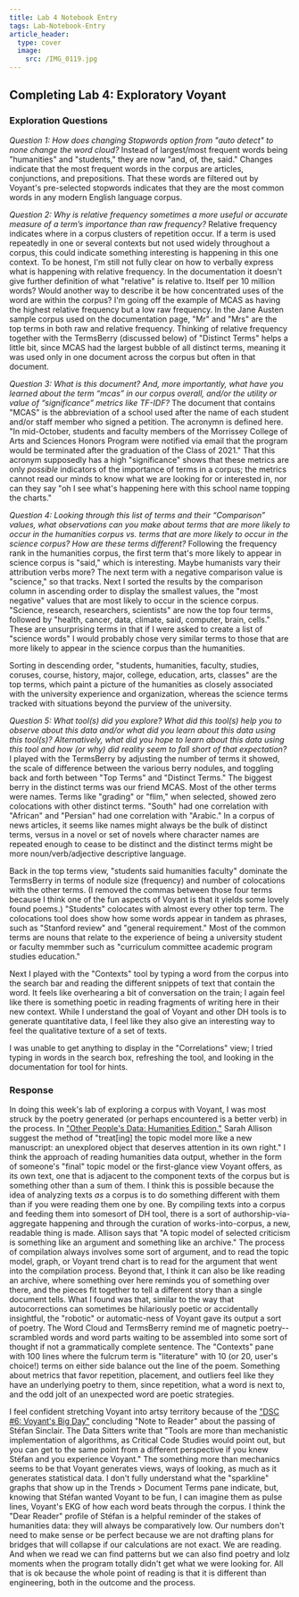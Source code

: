 ```yaml
---
title: Lab 4 Notebook Entry
tags: Lab-Notebook-Entry
article_header:
  type: cover
  image:
    src: /IMG_0119.jpg
---
```


## **Completing Lab 4: Exploratory Voyant**

### Exploration Questions

*Question 1: How does changing Stopwords option from "auto detect" to none change the word cloud?*
Instead of largest/most frequent words being "humanities" and "students," they are now "and, of, the, said." Changes indicate that the most frequent words in the corpus are articles, conjunctions, and prepositions. That these words are filtered out by Voyant's pre-selected stopwords indicates that they are the most common words in any modern English language corpus.

*Question 2: Why is relative frequency sometimes a more useful or accurate measure of a term’s importance than raw frequency?*
Relative frequency indicates where in a corpus clusters of repetition occur. If a term is used repeatedly in one or several contexts but not used widely throughout a corpus, this could indicate something interesting is happening in this one context. To be honest, I'm still not fully clear on how to verbally express what is happening with relative frequency. In the documentation it doesn't give further definition of what "relative" is relative to. Itself per 10 million words? Would another way to describe it be how concentrated uses of the word are within the corpus? I'm going off the example of MCAS as having the highest relative frequency but a low raw frequency. In the Jane Austen sample corpus used on the documentation page, "Mr" and "Mrs" are the top terms in both raw and relative frequency. Thinking of relative frequency together with the TermsBerry (discussed below) of "Distinct Terms" helps a little bit, since MCAS had the largest bubble of all distinct terms, meaning it was used only in one document across the corpus but often in that document. 

*Question 3: What is this document? And, more importantly, what have you learned about the term “mcas” in our corpus overall, and/or the utility or value of “significance” metrics like TF-IDF?*
The document that contains "MCAS" is the abbreviation of a school used after the name of each student and/or staff member who signed a petition. The acronymn is defined here. "In mid-October, students and faculty members of the Morrissey College of Arts and Sciences Honors Program were notified via email that the program would be terminated after the graduation of the Class of 2021." That this acronym supposedly has a high "significance" shows that these metrics are only *possible* indicators of the importance of terms in a corpus; the metrics cannot read our minds to know what we are looking for or interested in, nor can they say "oh I see what's happening here with this school name topping the charts."

*Question 4: Looking through this list of terms and their “Comparison” values, what observations can you make about terms that are more likely to occur in the humanities corpus vs. terms that are more likely to occur in the science corpus? How are these terms different?*
Following the frequency rank in the humanities corpus, the first term that's more likely to appear in science corpus is "said," which is interesting. Maybe humanists vary their attribution verbs more? The next term with a negative comparison value is "science," so that tracks. Next I sorted the results by the comparison column in ascending order to display the smallest values, the "most negative" values that are most likely to occur in the science corpus. "Science, research, researchers, scientists" are now the top four terms, followed by "health, cancer, data, climate, said, computer, brain, cells." These are unsurprising terms in that if I were asked to create a list of "science words" I would probably chose very similar terms to those that are more likely to appear in the science corpus than the humanities.

Sorting in descending order, "students, humanities, faculty, studies, coruses, course, history, major, college, education, arts, classes" are the top terms, which paint a picture of the humanities as closely associated with the university experience and organization, whereas the science terms tracked with situations beyond the purview of the university.

*Question 5: What tool(s) did you explore? What did this tool(s) help you to observe about this data and/or what did you learn about this data using this tool(s)? Alternatively, what did you hope to learn about this data using this tool and how (or why) did reality seem to fall short of that expectation?*
I played with the TermsBerry by adjusting the number of terms it showed, the scale of difference between the various berry nodules, and toggling back and forth between "Top Terms" and "Distinct Terms." The biggest berry in the distinct terms was our friend MCAS. Most of the other terms were names. Terms like "grading" or "flim," when selected, showed zero colocations with other distinct terms. "South" had one correlation with "African" and "Persian" had one correlation with "Arabic." In a corpus of news articles, it seems like names might always be the bulk of distinct terms, versus in a novel or set of novels where character names are repeated enough to cease to be distinct and the distinct terms might be more noun/verb/adjective descriptive language.

Back in the top terms view, "students said humanities faculty" dominate the TermsBerry in terms of nodule size (frequency) and number of colocations with the other terms. (I removed the commas between those four terms because I think one of the fun aspects of Voyant is that it yields some lovely found poems.) "Students" colocates with almost every other top term. The colocations tool does show how some words appear in tandem as phrases, such as "Stanford review" and "general requirement." Most of the common terms are nouns that relate to the experience of being a university student or faculty memmber such as "curriculum committee academic program studies education."

Next I played with the "Contexts" tool by typing a word from the corpus into the search bar and reading the different snippets of text that contain the word. It feels like overhearing a bit of conversation on the train; I again feel like there is something poetic in reading fragments of writing here in their new context. While I understand the goal of Voyant and other DH tools is to generate quantitative data, I feel like they also give an interesting way to feel the qualitative texture of a set of texts. 

I was unable to get anything to display in the "Correlations" view; I tried typing in words in the search box, refreshing the tool, and looking in the documentation for tool for hints. 

### Response

In doing this week's lab of exploring a corpus with Voyant, I was most struck by the poetry generated (or perhaps encountered is a better verb) in the process. In ["Other People's Data: Humanities Edition,"](https://culturalanalytics.org/article/11822) Sarah Allison suggest the method of "treat[ing] the topic model more like a new manuscript: an unexplored object that deserves attention in its own right." I think the approach of reading humanities data output, whether in the form of someone's "final" topic model or the first-glance view Voyant offers, as its own text, one that is adjacent to the component texts of the corpus but is something other than a sum of them. I think this is possible because the idea of analyzing texts *as* a corpus is to do something different with them than if you were reading them one by one. By compiling texts into a corpus and feeding them into somesort of DH tool, there is a sort of authorship-via-aggregate happening and through the curation of works-into-corpus, a new, readable thing is made. Allison says that "A topic model of selected criticism is something like an argument and something like an archive." The process of compilation always involves some sort of argument, and to read the topic model, graph, or Voyant trend chart is to read for the argument that went into the compilation process. Beyond that, I think it can also be like reading an archive, where something over here reminds you of something over there, and the pieces fit together to tell a different story than a single document tells. What I found was that, similar to the way that autocorrections can sometimes be hilariously poetic or accidentally insightful, the "robotic" or automatic-ness of Voyant gave its output a sort of poetry. The Word Cloud and TermsBerry remind me of magnetic poetry--scrambled words and word parts waiting to be assembled into some sort of thought if not a grammatically complete sentence. The "Contexts" pane with 100 lines where the fulcrum term is "literature" with 10 (or 20, user's choice!) terms on either side balance out the line of the poem. Something about metrics that favor repetition, placement, and outliers feel like they have an underlying poetry to them, since repetition, what a word is next to, and the odd jolt of an unexpected word are poetic strategies. 

I feel confident stretching Voyant into artsy territory because of the ["DSC #6: Voyant's Big Day"](https://datasittersclub.github.io/site/dsc6.html) concluding "Note to Reader" about the passing of Stéfan Sinclair. The Data Sitters write that "Tools are more than mechanistic implementation of algorithms, as Critical Code Studies would point out, but you can get to the same point from a different perspective if you knew Stéfan and you experience Voyant." The something more than mechanics seems to be that Voyant generates views, ways of looking, as much as it generates statistical data. I don't fully understand what the "sparkline" graphs that show up in the Trends > Document Terms pane indicate, but, knowing that Stéfan wanted Voyant to be fun, I can imagine them as pulse lines, Voyant's EKG of how each word beats through the corpus. I think the "Dear Reader" profile of Stéfan is a helpful reminder of the stakes of humanities data: they will always be comparatively low. Our numbers don't need to make sense or be perfect because we are not drafting plans for bridges that will collapse if our calculations are not exact. We are reading. And when we read we can find patterns but we can also find poetry and lolz moments when the program totally didn't get what we were looking for. All that is ok because the whole point of reading is that it is different than engineering, both in the outcome and the process.
